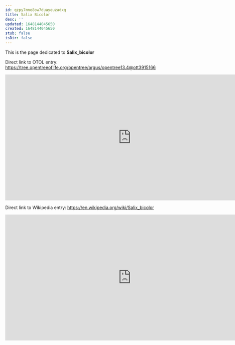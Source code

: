 ```yaml
---
id: qzpy7mne8ow7duayeuzadxq
title: Salix Bicolor
desc: ''
updated: 1648144045650
created: 1648144045650
stub: false
isDir: false
---
```

This is the page dedicated to **Salix_bicolor**


Direct link to OTOL entry: https://tree.opentreeoflife.org/opentree/argus/opentree13.4@ott3915166



<html>
    <body>
    <iframe src="https://tree.opentreeoflife.org/opentree/argus/opentree13.4@ott3915166"
    width="800" height="400" frameborder="0" allowfullscreen> </iframe>
    </body>
</html>
    


Direct link to Wikipedia entry: https://en.wikipedia.org/wiki/Salix_bicolor



<html>
    <body>
    <iframe src="https://en.wikipedia.org/wiki/Salix_bicolor"
    width="800" height="400" frameborder="0" allowfullscreen> </iframe>
    </body>
</html>
    
